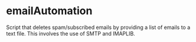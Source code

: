 # emailAutomation
Script that deletes spam/subscribed emails by providing a list of emails to a text file. This involves the use of SMTP and IMAPLIB.
